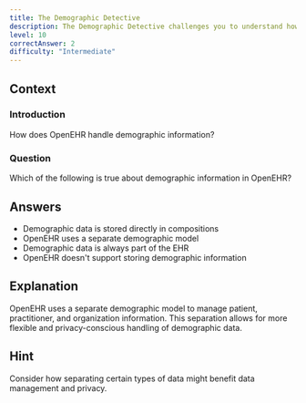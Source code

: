 ```yaml
---
title: The Demographic Detective
description: The Demographic Detective challenges you to understand how patient information is structured in OpenEHR!
level: 10
correctAnswer: 2
difficulty: "Intermediate"
---
```


## Context

### Introduction

How does OpenEHR handle demographic information?

### Question

Which of the following is true about demographic information in OpenEHR?

## Answers

- Demographic data is stored directly in compositions
- OpenEHR uses a separate demographic model
- Demographic data is always part of the EHR
- OpenEHR doesn't support storing demographic information

## Explanation

OpenEHR uses a separate demographic model to manage patient, practitioner, and organization information. This separation allows for more flexible and privacy-conscious handling of demographic data.

## Hint

Consider how separating certain types of data might benefit data management and privacy.
